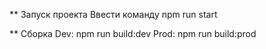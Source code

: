 ** Запуск проекта
Ввести команду npm run start

** Сборка
Dev: npm run build:dev
Prod: npm run build:prod
